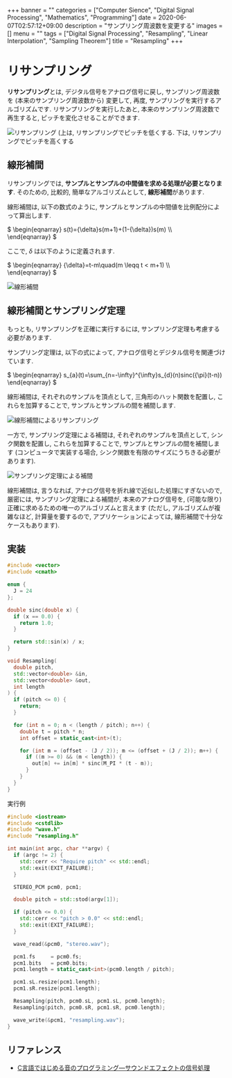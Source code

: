 +++
banner = ""
categories = ["Computer Sience", "Digital Signal Processing", "Mathematics", "Programming"]
date = 2020-06-07T02:57:12+09:00
description = "サンプリング周波数を変更する"
images = []
menu = ""
tags = ["Digital Signal Processing", "Resampling", "Linear Interpolation", "Sampling Theorem"]
title = "Resampling"
+++

# リサンプリング

**リサンプリング**とは, デジタル信号をアナログ信号に戻し, サンプリング周波数を (本来のサンプリング周波数から) 変更して, 再度, サンプリングを実行するアルゴリズムです. リサンプリングを実行したあと, 本来のサンプリング周波数で再生すると, ピッチを変化させることができます.

![リサンプリング (上は, リサンプリングでピッチを低くする. 下は, リサンプリングでピッチを高くする](https://user-images.githubusercontent.com/4006693/95679990-48c85d00-0c11-11eb-9d26-f3e00d4c505f.gif)

## 線形補間

リサンプリングでは, **サンプルとサンプルの中間値を求める処理が必要となります**. そのための, 比較的, 簡単なアルゴリズムとして, **線形補間**があります.

線形補間は, 以下の数式のように, サンプルとサンプルの中間値を比例配分によって算出します.

$
\begin{eqnarray}
s(t)={\delta}s(m+1)+(1-{\delta})s(m) \\\\\
\end{eqnarray}
$

ここで, ${\delta}$ は以下のように定義されます.

$
\begin{eqnarray}
{\delta}=t-m\quad(m \leqq t < m+1) \\\\\
\end{eqnarray}
$

![線形補間](https://user-images.githubusercontent.com/4006693/95679979-39491400-0c11-11eb-8f91-cbf0d7b0e104.gif)

## 線形補間とサンプリング定理

もっとも, リサンプリングを正確に実行するには, サンプリング定理も考慮する必要があります.

サンプリング定理は, 以下の式によって, アナログ信号とデジタル信号を関連づけています.

$
\begin{eqnarray}
s_\{a}(t)=\sum\_{n=-\infty}^{\infty}s_\{d}(n)sinc({\pi}(t-n))
\end{eqnarray}
$

線形補間は, それぞれのサンプルを頂点として, 三角形のハット関数を配置し, これらを加算することで, サンプルとサンプルの間を補間します.

![線形補間によるリサンプリング](https://user-images.githubusercontent.com/4006693/96860425-b429ee80-149d-11eb-85eb-5c23bb8473d8.gif)

一方で, サンプリング定理による補間は, それぞれのサンプルを頂点として, シンク関数を配置し, これらを加算することで, サンプルとサンプルの間を補間します (コンピュータで実装する場合, シンク関数を有限のサイズにうちきる必要があります).

![サンプリング定理による補間](https://user-images.githubusercontent.com/4006693/98113995-de40cf00-1ee7-11eb-8837-5fe45204c942.gif)

線形補間は, 言うなれば, アナログ信号を折れ線で近似した処理にすぎないので, 厳密には, サンプリング定理による補間が, 本来のアナログ信号を, (可能な限り) 正確に求めるための唯一のアルゴリズムと言えます (ただし, アルゴリズムが複雑なほど, 計算量を要するので, アプリケーションによっては, 線形補間で十分なケースもあります).

## 実装

```c++
#include <vector>
#include <cmath>

enum {
  J = 24
};

double sinc(double x) {
  if (x == 0.0) {
    return 1.0;
  }

  return std::sin(x) / x;
}

void Resampling(
  double pitch,
  std::vector<double> &in,
  std::vector<double> &out,
  int length
) {
  if (pitch <= 0) {
    return;
  }

  for (int n = 0; n < (length / pitch); n++) {
    double t = pitch * n;
    int offset = static_cast<int>(t);

    for (int m = (offset - (J / 2)); m <= (offset + (J / 2)); m++) {
      if ((m >= 0) && (m < length)) {
        out[n] += in[m] * sinc(M_PI * (t - m));
      }
    }
  }
}
```

実行例

```c++
#include <iostream>
#include <cstdlib>
#include "wave.h"
#include "resampling.h"

int main(int argc, char **argv) {
  if (argc != 2) {
    std::cerr << "Require pitch" << std::endl;
    std::exit(EXIT_FAILURE);
  }

  STEREO_PCM pcm0, pcm1;

  double pitch = std::stod(argv[1]);

  if (pitch <= 0.0) {
    std::cerr << "pitch > 0.0" << std::endl;
    std::exit(EXIT_FAILURE);
  }

  wave_read(&pcm0, "stereo.wav");

  pcm1.fs     = pcm0.fs;
  pcm1.bits   = pcm0.bits;
  pcm1.length = static_cast<int>(pcm0.length / pitch);

  pcm1.sL.resize(pcm1.length);
  pcm1.sR.resize(pcm1.length);

  Resampling(pitch, pcm0.sL, pcm1.sL, pcm0.length);
  Resampling(pitch, pcm0.sR, pcm1.sR, pcm0.length);

  wave_write(&pcm1, "resampling.wav");
}
```

## リファレンス

- [C言語ではじめる音のプログラミング―サウンドエフェクトの信号処理](https://www.amazon.co.jp/C%E8%A8%80%E8%AA%9E%E3%81%A7%E3%81%AF%E3%81%98%E3%82%81%E3%82%8B%E9%9F%B3%E3%81%AE%E3%83%97%E3%83%AD%E3%82%B0%E3%83%A9%E3%83%9F%E3%83%B3%E3%82%B0%E2%80%95%E3%82%B5%E3%82%A6%E3%83%B3%E3%83%89%E3%82%A8%E3%83%95%E3%82%A7%E3%82%AF%E3%83%88%E3%81%AE%E4%BF%A1%E5%8F%B7%E5%87%A6%E7%90%86-%E9%9D%92%E6%9C%A8-%E7%9B%B4%E5%8F%B2/dp/4274206505)
